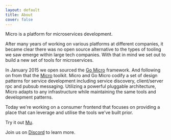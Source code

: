 ```yaml
---
layout: default
title: About
cover: false
---
```


Micro is a platform for microservices development. 

After many years of working on various platforms at different companies, it became clear 
there was no open source alternative to the types of tooling we saw emerge within large tech companies. 
With that in mind we set out to build a new set of tools for microservices.

In January 2015 we open sourced the [Go Micro](https://go-micro.dev) framework. And following on from that 
the [Micro](https://github.com/micro/micro) toolkit. Micro and Go Micro codify a set of design patterns for service 
development including service discovery, client/server rpc and pubsub messaging. Utilizing a powerful pluggable architecture, 
Micro adapts to any infrastructure while maintaining the same tools and development patterns.

Today we're working on a consumer frontend that focuses on providing a place that can leverage and utilise the tools we've built prior. 

Try it out [Mu](https://mu.xyz).

Join us on [Discord]({{site.discord}}) to learn more.


